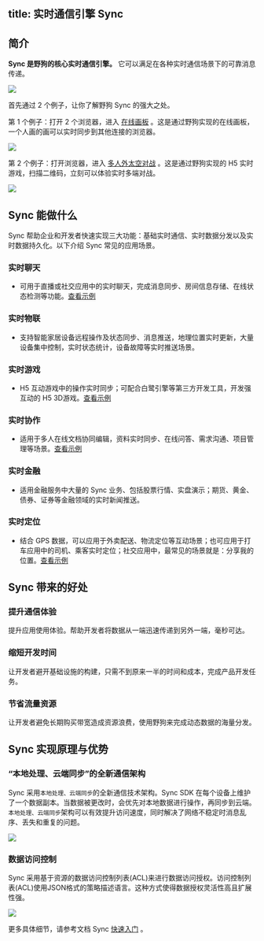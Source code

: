 title: 实时通信引擎 Sync
---
<h2 id='简介' class="article-heading top-heading">简介</h2>

**Sync 是野狗的核心实时通信引擎。** 它可以满足在各种实时通信场景下的可靠消息传递。

![](/images/syncdevices.jpg)

首先通过 2 个例子，让你了解野狗 Sync 的强大之处。

第 1 个例子：打开 2 个浏览器，进入 [在线画板](http://drawing.wilddogapp.com/) 。这是通过野狗实现的在线画板，一个人画的画可以实时同步到其他连接的浏览器。

![](/images/sketchboard.png)

第 2 个例子：打开浏览器，进入 [多人外太空对战](https://www.wilddog.com/examples/game#) 。这是通过野狗实现的 H5 实时游戏，扫描二维码，立刻可以体验实时多端对战。

![](/images/starwar.jpg)



## Sync 能做什么 
Sync 帮助企业和开发者快速实现三大功能：基础实时通信、实时数据分发以及实时数据持久化。以下介绍 Sync 常见的应用场景。

### 实时聊天
- 可用于直播或社交应用中的实时聊天，完成消息同步、房间信息存储、在线状态检测等功能。[查看示例](http://wildchat.wilddogapp.com/)

### 实时物联
- 支持智能家居设备远程操作及状态同步、消息推送，地理位置实时更新，大量设备集中控制，实时状态统计，设备故障等实时推送场景。

### 实时游戏
- H5 互动游戏中的操作实时同步；可配合白鹭引擎等第三方开发工具，开发强互动的 H5 3D游戏。[查看示例](http://starwars.wilddogapp.com/)

### 实时协作
- 适用于多人在线文档协同编辑，资料实时同步、在线问答、需求沟通、项目管理等场景。[查看示例](http://wildpad.wilddogapp.com/#1)

### 实时金融

- 适用金融服务中大量的 Sync 业务、包括股票行情、实盘演示；期货、黄金、债券、证券等金融领域的实时新闻推送。


### 实时定位

- 结合 GPS 数据，可以应用于外卖配送、物流定位等互动场景；也可应用于打车应用中的司机、乘客实时定位；社交应用中，最常见的场景就是：分享我的位置。[查看示例](http://geomap.wilddogapp.com/)



## Sync 带来的好处

### 提升通信体验
提升应用使用体验。帮助开发者将数据从一端迅速传递到另外一端，毫秒可达。

### 缩短开发时间
让开发者避开基础设施的构建，只需不到原来一半的时间和成本，完成产品开发任务。

### 节省流量资源
让开发者避免长期购买带宽造成资源浪费，使用野狗来完成动态数据的海量分发。


## Sync 实现原理与优势

### “本地处理、云端同步”的全新通信架构

Sync 采用`本地处理、云端同步`的全新通信技术架构。Sync SDK 在每个设备上维护了一个数据副本。当数据被更改时，会优先对本地数据进行操作，再同步到云端。`本地处理、云端同步`架构可以有效提升访问速度，同时解决了网络不稳定时消息乱序、丢失和重复的问题。

![](/images/local.jpg)


### 数据访问控制
Sync 采用基于资源的数据访问控制列表(ACL)来进行数据访问授权。访问控制列表(ACL)使用JSON格式的策略描述语言。这种方式使得数据授权灵活性高且扩展性强。

![](/images/protect.jpg)

更多具体细节，请参考文档 Sync [快速入门](/quickstart/sync/web.html) 。



 

  




